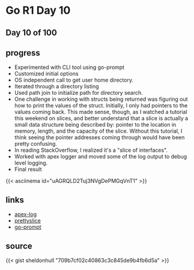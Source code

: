 # Go R1 Day 10


## Day 10 of 100

## progress

- Experimented with CLI tool using go-prompt
- Customized initial options
- OS independent call to get user home directory.
- Iterated through a directory listing
- Used path join to initialize path for directory search.
- One challenge in working with structs being returned was figuring out how to print the values of the struct.
Initially, I only had pointers to the values coming back.
This made sense, though, as I watched a tutorial this weekend on slices, and better understand that a slice is actually a small data structure being described by: pointer to the location in memory, length, and the capacity of the slice.
Without this tutorial, I think seeing the pointer addresses coming through would have been pretty confusing.
- In reading StackOverflow, I realized it&#39;s a &#34;slice of interfaces&#34;.
- Worked with apex logger and moved some of the log output to debug level logging.
- Final result

{{&lt; asciinema id=&#34;uAGRQLD2Tuj3NVgDePMGqVnT1&#34; &gt;}}

## links

- [apex-log](https://github.com/apex/log)
- [prettyslice](https://github.com/inancgumus/prettyslice)
- [go-prompt](https://github.com/c-bata/go-prompt)

## source

{{&lt; gist sheldonhull  &#34;709b7cf02c40863c3c845de9b4fb6d5a&#34; &gt;}}

